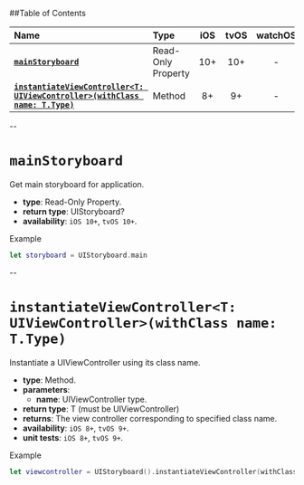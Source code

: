##Table of Contents

| Name | Type | iOS | tvOS | watchOS | macOS |
|:--- | :--- | :---: | :---: | :---: | :---: |
| [**`mainStoryboard`**](#mainstoryboard) | Read-Only Property | 10+ | 10+ | - | - |
| [**`instantiateViewController<T: UIViewController>(withClass name: T.Type)`**](#instantiateviewcontrolert-uiviewcontrollerwithclass-name-ttype) | Method | 8+ | 9+ | - | - |

--

# `mainStoryboard`
Get main storyboard for application.

- **type**: Read-Only Property.
- **return type**: UIStoryboard?
- **availability**: `iOS 10+`, `tvOS 10+`.

Example

```swift
let storyboard = UIStoryboard.main
```

--

# `instantiateViewController<T: UIViewController>(withClass name: T.Type)`
Instantiate a UIViewController using its class name.

- **type**: Method.
- **parameters**:
    - **name**: UIViewController type.
- **return type**: T (must be UIViewController)
- **returns**: The view controller corresponding to specified class name.
- **availability**: `iOS 8+`, `tvOS 9+`.
- **unit tests**: `iOS 8+`, `tvOS 9+`.

Example

```swift
let viewcontroller = UIStoryboard().instantiateViewController(withClass: UIViewController.self)
```
